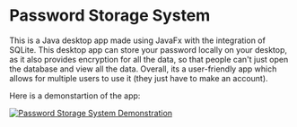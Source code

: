# Password Storage System 
This is a Java desktop app made using JavaFx with the integration of SQLite. This desktop app can store your password locally on your desktop, as it also provides encryption for 
all the data, so that people can't just open the database and view all the data. Overall, its a user-friendly app which allows for multiple users to use it (they just have to make an account). 

Here is a demonstartion of the app: 

 [![Password Storage System Demonstration](https://img.youtube.com/vi/4dsV-k1R79o/0.jpg)](https://www.youtube.com/watch?v=4dsV-k1R79o)
